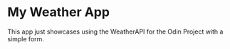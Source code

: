 # My Weather App

This app just showcases using the WeatherAPI for the Odin Project with a simple form.
